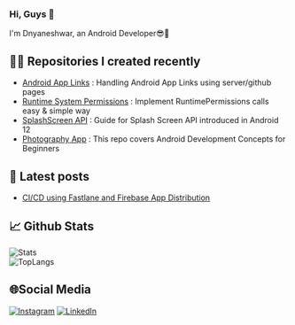### Hi, Guys 👋 

I'm Dnyaneshwar, an Android Developer😎📱

## 👨‍💻 Repositories I created recently
- [Android App Links](https://github.com/patildnyaneshwar/AppLinking) : Handling Android App Links using server/github pages
- [Runtime System Permissions](https://github.com/patildnyaneshwar/RuntimePermissions) : Implement RuntimePermissions calls easy & simple way
- [SplashScreen API](https://github.com/patildnyaneshwar/SplashScreen) : Guide for Splash Screen API introduced in Android 12
- [Photography App](https://github.com/patildnyaneshwar/StudyProject/tree/load-photos) : This repo covers Android Development Concepts for Beginners

## 📄 Latest posts
- [CI/CD using Fastlane and Firebase App Distribution](https://gist.github.com/patildnyaneshwar/12ba882d7613cf2fb1b66e3ccb5f246f)

## 📈 Github Stats

![Stats](https://github-readme-stats.vercel.app/api?username=patildnyaneshwar&show_icons=true&theme=chartreuse-dark)     
![TopLangs](https://github-readme-stats.vercel.app/api/top-langs?username=patildnyaneshwar&layout=compact&show_icons=true&theme=chartreuse-dark)

## 🌐Social Media
[![Instagram](https://img.shields.io/badge/Instagram-E4405F?style=for-the-badge&logo=instagram&logoColor=white)](https://www.instagram.com/patil_dnyane) [![LinkedIn](https://img.shields.io/badge/LinkedIn-0077B5?style=for-the-badge&logo=linkedin&logoColor=white)](https://www.linkedin.com/in/patil-dnyaneshwar1926)

<!---
patildnyaneshwar/patildnyaneshwar is a ✨ special ✨ repository because its `README.md` (this file) appears on your GitHub profile.
You can click the Preview link to take a look at your changes.
--->
